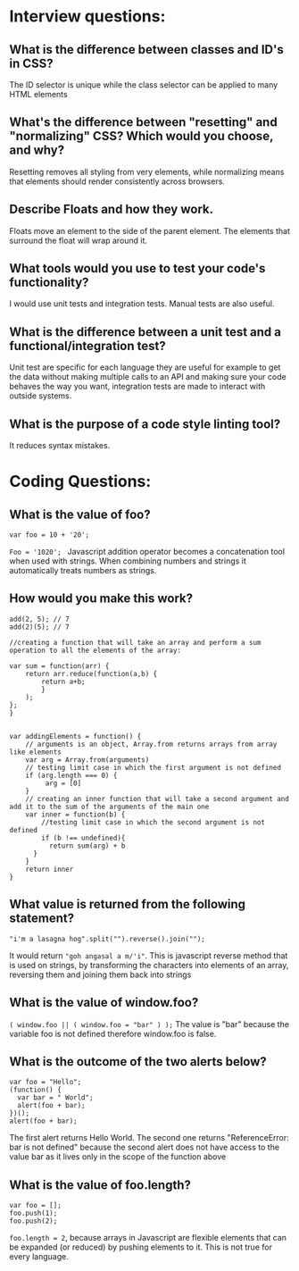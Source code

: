 # Interview questions:

## What is the difference between classes and ID's in CSS?

The ID selector is unique while the class selector can be applied to many HTML elements

## What's the difference between "resetting" and "normalizing" CSS? Which would you choose, and why?

Resetting removes all styling from very elements, while normalizing means that elements should render consistently across browsers.

## Describe Floats and how they work.
Floats move an element to the side of the parent element. The elements that surround the float will wrap around it.

## What tools would you use to test your code's functionality?
 I would use unit tests and integration tests. Manual tests are also useful.

## What is the difference between a unit test and a functional/integration test?
Unit test  are specific for each language they are useful for example to get the data without making multiple calls to an API and making sure your code behaves the way you want, integration tests are made to interact with outside systems.

## What is the purpose of a code style linting tool?
It reduces syntax mistakes.

# Coding Questions:

## What is the value of foo?

`var foo = 10 + '20';`

`Foo = '1020'; `
Javascript addition operator becomes a concatenation tool when used with strings. When combining numbers and strings it automatically treats numbers as strings.

## How would you make this work?

```
add(2, 5); // 7
add(2)(5); // 7
```

```
//creating a function that will take an array and perform a sum operation to all the elements of the array:

var sum = function(arr) {
    return arr.reduce(function(a,b) {
        return a+b;
        }
    );
};
}


var addingElements = function() {
    // arguments is an object, Array.from returns arrays from array like elements
    var arg = Array.from(arguments)
    // testing limit case in which the first argument is not defined
    if (arg.length === 0) {
         arg = [0]
    }
    // creating an inner function that will take a second argument and add it to the sum of the arguments of the main one
    var inner = function(b) {
        //testing limit case in which the second argument is not defined
        if (b !== undefined){
          return sum(arg) + b
      }
    }
    return inner
}
```
## What value is returned from the following statement?

`"i'm a lasagna hog".split("").reverse().join("");`

It would return `"goh angasal a m/'i"`. This is javascript reverse method that is used on strings, by transforming the characters into elements of an array, reversing them and joining them back into strings

## What is the value of window.foo?

`( window.foo || ( window.foo = "bar" ) );`
The value is "bar" because the variable foo is not defined therefore window.foo is false.

## What is the outcome of the two alerts below?
```
var foo = "Hello";
(function() {
  var bar = " World";
  alert(foo + bar);
})();
alert(foo + bar);
```

The first alert returns Hello World.
The second one returns "ReferenceError: bar is not defined" because the second alert does not have access to the value bar as it lives only in the scope of the function above

## What is the value of foo.length?

```
var foo = [];
foo.push(1);
foo.push(2);
```
`foo.length = 2`, because arrays in Javascript are flexible elements that can be expanded (or reduced) by pushing elements to it. This is not true for every language.
